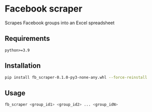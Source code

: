 # Facebook scraper

Scrapes Facebook groups into an Excel spreadsheet

## Requirements

`python>=3.9`

## Installation

```bash
pip install fb_scraper-0.1.0-py3-none-any.whl --force-reinstall
```

## Usage

```bash
fb_scraper <group_id1> <group_id2> ... <group_idN>
```
